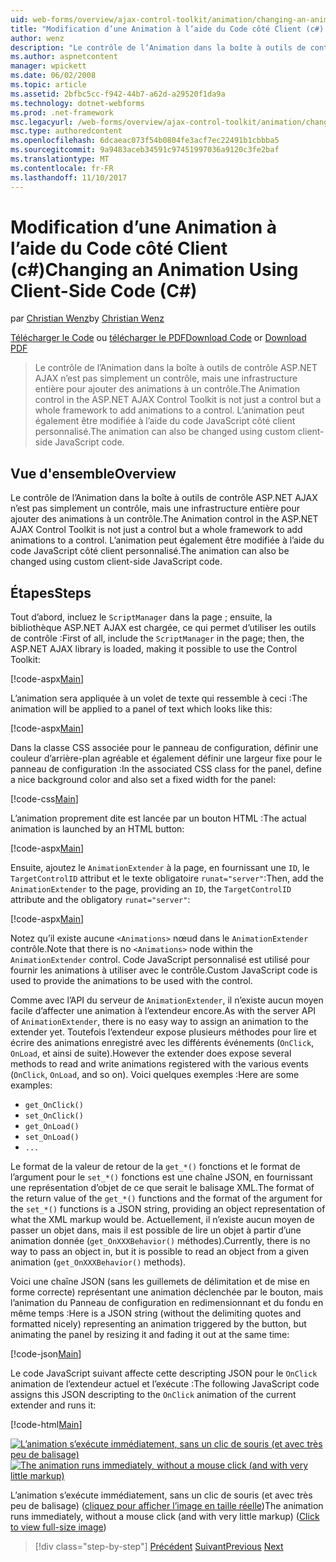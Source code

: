 ```yaml
---
uid: web-forms/overview/ajax-control-toolkit/animation/changing-an-animation-using-client-side-code-cs
title: "Modification d’une Animation à l’aide du Code côté Client (c#) | Documents Microsoft"
author: wenz
description: "Le contrôle de l’Animation dans la boîte à outils de contrôle ASP.NET AJAX n’est pas simplement un contrôle, mais une infrastructure entière pour ajouter des animations à un contrôle. L’animation peut également..."
ms.author: aspnetcontent
manager: wpickett
ms.date: 06/02/2008
ms.topic: article
ms.assetid: 2bfbc5cc-f942-44b7-a62d-a29520f1da9a
ms.technology: dotnet-webforms
ms.prod: .net-framework
msc.legacyurl: /web-forms/overview/ajax-control-toolkit/animation/changing-an-animation-using-client-side-code-cs
msc.type: authoredcontent
ms.openlocfilehash: 6dcaeac073f54b0804fe3acf7ec22491b1cbbba5
ms.sourcegitcommit: 9a9483aceb34591c97451997036a9120c3fe2baf
ms.translationtype: MT
ms.contentlocale: fr-FR
ms.lasthandoff: 11/10/2017
---
```

<a name="changing-an-animation-using-client-side-code-c"></a><span data-ttu-id="18f8d-104">Modification d’une Animation à l’aide du Code côté Client (c#)</span><span class="sxs-lookup"><span data-stu-id="18f8d-104">Changing an Animation Using Client-Side Code (C#)</span></span>
====================
<span data-ttu-id="18f8d-105">par [Christian Wenz](https://github.com/wenz)</span><span class="sxs-lookup"><span data-stu-id="18f8d-105">by [Christian Wenz](https://github.com/wenz)</span></span>

<span data-ttu-id="18f8d-106">[Télécharger le Code](http://download.microsoft.com/download/f/9/a/f9a26acd-8df4-4484-8a18-199e4598f411/Animation11.cs.zip) ou [télécharger le PDF](http://download.microsoft.com/download/6/7/1/6718d452-ff89-4d3f-a90e-c74ec2d636a3/animation11CS.pdf)</span><span class="sxs-lookup"><span data-stu-id="18f8d-106">[Download Code](http://download.microsoft.com/download/f/9/a/f9a26acd-8df4-4484-8a18-199e4598f411/Animation11.cs.zip) or [Download PDF](http://download.microsoft.com/download/6/7/1/6718d452-ff89-4d3f-a90e-c74ec2d636a3/animation11CS.pdf)</span></span>

> <span data-ttu-id="18f8d-107">Le contrôle de l’Animation dans la boîte à outils de contrôle ASP.NET AJAX n’est pas simplement un contrôle, mais une infrastructure entière pour ajouter des animations à un contrôle.</span><span class="sxs-lookup"><span data-stu-id="18f8d-107">The Animation control in the ASP.NET AJAX Control Toolkit is not just a control but a whole framework to add animations to a control.</span></span> <span data-ttu-id="18f8d-108">L’animation peut également être modifiée à l’aide du code JavaScript côté client personnalisé.</span><span class="sxs-lookup"><span data-stu-id="18f8d-108">The animation can also be changed using custom client-side JavaScript code.</span></span>


## <a name="overview"></a><span data-ttu-id="18f8d-109">Vue d'ensemble</span><span class="sxs-lookup"><span data-stu-id="18f8d-109">Overview</span></span>

<span data-ttu-id="18f8d-110">Le contrôle de l’Animation dans la boîte à outils de contrôle ASP.NET AJAX n’est pas simplement un contrôle, mais une infrastructure entière pour ajouter des animations à un contrôle.</span><span class="sxs-lookup"><span data-stu-id="18f8d-110">The Animation control in the ASP.NET AJAX Control Toolkit is not just a control but a whole framework to add animations to a control.</span></span> <span data-ttu-id="18f8d-111">L’animation peut également être modifiée à l’aide du code JavaScript côté client personnalisé.</span><span class="sxs-lookup"><span data-stu-id="18f8d-111">The animation can also be changed using custom client-side JavaScript code.</span></span>

## <a name="steps"></a><span data-ttu-id="18f8d-112">Étapes</span><span class="sxs-lookup"><span data-stu-id="18f8d-112">Steps</span></span>

<span data-ttu-id="18f8d-113">Tout d’abord, incluez le `ScriptManager` dans la page ; ensuite, la bibliothèque ASP.NET AJAX est chargée, ce qui permet d’utiliser les outils de contrôle :</span><span class="sxs-lookup"><span data-stu-id="18f8d-113">First of all, include the `ScriptManager` in the page; then, the ASP.NET AJAX library is loaded, making it possible to use the Control Toolkit:</span></span>

[!code-aspx[Main](changing-an-animation-using-client-side-code-cs/samples/sample1.aspx)]

<span data-ttu-id="18f8d-114">L’animation sera appliquée à un volet de texte qui ressemble à ceci :</span><span class="sxs-lookup"><span data-stu-id="18f8d-114">The animation will be applied to a panel of text which looks like this:</span></span>

[!code-aspx[Main](changing-an-animation-using-client-side-code-cs/samples/sample2.aspx)]

<span data-ttu-id="18f8d-115">Dans la classe CSS associée pour le panneau de configuration, définir une couleur d’arrière-plan agréable et également définir une largeur fixe pour le panneau de configuration :</span><span class="sxs-lookup"><span data-stu-id="18f8d-115">In the associated CSS class for the panel, define a nice background color and also set a fixed width for the panel:</span></span>

[!code-css[Main](changing-an-animation-using-client-side-code-cs/samples/sample3.css)]

<span data-ttu-id="18f8d-116">L’animation proprement dite est lancée par un bouton HTML :</span><span class="sxs-lookup"><span data-stu-id="18f8d-116">The actual animation is launched by an HTML button:</span></span>

[!code-aspx[Main](changing-an-animation-using-client-side-code-cs/samples/sample4.aspx)]

<span data-ttu-id="18f8d-117">Ensuite, ajoutez le `AnimationExtender` à la page, en fournissant une `ID`, le `TargetControlID` attribut et le texte obligatoire `runat="server"`:</span><span class="sxs-lookup"><span data-stu-id="18f8d-117">Then, add the `AnimationExtender` to the page, providing an `ID`, the `TargetControlID` attribute and the obligatory `runat="server"`:</span></span>

[!code-aspx[Main](changing-an-animation-using-client-side-code-cs/samples/sample5.aspx)]

<span data-ttu-id="18f8d-118">Notez qu’il existe aucune `<Animations>` nœud dans le `AnimationExtender` contrôle.</span><span class="sxs-lookup"><span data-stu-id="18f8d-118">Note that there is no `<Animations>` node within the `AnimationExtender` control.</span></span> <span data-ttu-id="18f8d-119">Code JavaScript personnalisé est utilisé pour fournir les animations à utiliser avec le contrôle.</span><span class="sxs-lookup"><span data-stu-id="18f8d-119">Custom JavaScript code is used to provide the animations to be used with the control.</span></span>

<span data-ttu-id="18f8d-120">Comme avec l’API du serveur de `AnimationExtender`, il n’existe aucun moyen facile d’affecter une animation à l’extendeur encore.</span><span class="sxs-lookup"><span data-stu-id="18f8d-120">As with the server API of `AnimationExtender`, there is no easy way to assign an animation to the extender yet.</span></span> <span data-ttu-id="18f8d-121">Toutefois l’extendeur expose plusieurs méthodes pour lire et écrire des animations enregistré avec les différents événements (`OnClick`, `OnLoad`, et ainsi de suite).</span><span class="sxs-lookup"><span data-stu-id="18f8d-121">However the extender does expose several methods to read and write animations registered with the various events (`OnClick`, `OnLoad`, and so on).</span></span> <span data-ttu-id="18f8d-122">Voici quelques exemples :</span><span class="sxs-lookup"><span data-stu-id="18f8d-122">Here are some examples:</span></span>

- `get_OnClick()`
- `set_OnClick()`
- `get_OnLoad()`
- `set_OnLoad()`
- `...`

<span data-ttu-id="18f8d-123">Le format de la valeur de retour de la `get_*()` fonctions et le format de l’argument pour le `set_*()` fonctions est une chaîne JSON, en fournissant une représentation d’objet de ce que serait le balisage XML.</span><span class="sxs-lookup"><span data-stu-id="18f8d-123">The format of the return value of the `get_*()` functions and the format of the argument for the `set_*()` functions is a JSON string, providing an object representation of what the XML markup would be.</span></span> <span data-ttu-id="18f8d-124">Actuellement, il n’existe aucun moyen de passer un objet dans, mais il est possible de lire un objet à partir d’une animation donnée (`get_OnXXXBehavior()` méthodes).</span><span class="sxs-lookup"><span data-stu-id="18f8d-124">Currently, there is no way to pass an object in, but it is possible to read an object from a given animation (`get_OnXXXBehavior()` methods).</span></span>

<span data-ttu-id="18f8d-125">Voici une chaîne JSON (sans les guillemets de délimitation et de mise en forme correcte) représentant une animation déclenchée par le bouton, mais l’animation du Panneau de configuration en redimensionnant et du fondu en même temps :</span><span class="sxs-lookup"><span data-stu-id="18f8d-125">Here is a JSON string (without the delimiting quotes and formatted nicely) representing an animation triggered by the button, but animating the panel by resizing it and fading it out at the same time:</span></span>

[!code-json[Main](changing-an-animation-using-client-side-code-cs/samples/sample6.json)]

<span data-ttu-id="18f8d-126">Le code JavaScript suivant affecte cette descripting JSON pour le `OnClick` animation de l’extendeur actuel et l’exécute :</span><span class="sxs-lookup"><span data-stu-id="18f8d-126">The following JavaScript code assigns this JSON descripting to the `OnClick` animation of the current extender and runs it:</span></span>

[!code-html[Main](changing-an-animation-using-client-side-code-cs/samples/sample7.html)]


<span data-ttu-id="18f8d-127">[![L’animation s’exécute immédiatement, sans un clic de souris (et avec très peu de balisage)](changing-an-animation-using-client-side-code-cs/_static/image2.png)](changing-an-animation-using-client-side-code-cs/_static/image1.png)</span><span class="sxs-lookup"><span data-stu-id="18f8d-127">[![The animation runs immediately, without a mouse click (and with very little markup)](changing-an-animation-using-client-side-code-cs/_static/image2.png)](changing-an-animation-using-client-side-code-cs/_static/image1.png)</span></span>

<span data-ttu-id="18f8d-128">L’animation s’exécute immédiatement, sans un clic de souris (et avec très peu de balisage) ([cliquez pour afficher l’image en taille réelle](changing-an-animation-using-client-side-code-cs/_static/image3.png))</span><span class="sxs-lookup"><span data-stu-id="18f8d-128">The animation runs immediately, without a mouse click (and with very little markup) ([Click to view full-size image](changing-an-animation-using-client-side-code-cs/_static/image3.png))</span></span>

>[!div class="step-by-step"]
<span data-ttu-id="18f8d-129">[Précédent](executing-animations-using-client-side-code-cs.md)
[Suivant](animating-an-updatepanel-control-cs.md)</span><span class="sxs-lookup"><span data-stu-id="18f8d-129">[Previous](executing-animations-using-client-side-code-cs.md)
[Next](animating-an-updatepanel-control-cs.md)</span></span>
